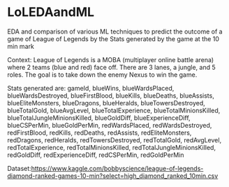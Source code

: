 # LoLEDAandML
EDA and comparison of various ML techniques to predict the outcome of a game of League of Legends by the Stats generated by the game at the 10 min mark

Context:
League of Legends is a MOBA (multiplayer online battle arena) where 2 teams (blue and red) face off. There are 3 lanes, a jungle, and 5 roles. The goal is to take down the enemy Nexus to win the game.


Stats generated are: 
gameId, blueWins, blueWardsPlaced, blueWardsDestroyed, blueFirstBlood, blueKills, blueDeaths, blueAssists, blueEliteMonsters, blueDragons, blueHeralds, blueTowersDestroyed, blueTotalGold, blueAvgLevel, blueTotalExperience, blueTotalMinionsKilled, blueTotalJungleMinionsKilled, blueGoldDiff, blueExperienceDiff, blueCSPerMin, blueGoldPerMin, redWardsPlaced, redWardsDestroyed, redFirstBlood, redKills, redDeaths, redAssists, redEliteMonsters, redDragons, redHeralds, redTowersDestroyed, redTotalGold, redAvgLevel, redTotalExperience, redTotalMinionsKilled, redTotalJungleMinionsKilled, redGoldDiff, redExperienceDiff, redCSPerMin, redGoldPerMin

Dataset:https://www.kaggle.com/bobbyscience/league-of-legends-diamond-ranked-games-10-min?select=high_diamond_ranked_10min.csv
